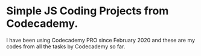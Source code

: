 # Simple JS Coding Projects from Codecademy.

I have been using Codecademy PRO since February 2020 and these are my codes from all the tasks by Codecademy so far.
